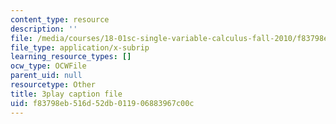 ```yaml
---
content_type: resource
description: ''
file: /media/courses/18-01sc-single-variable-calculus-fall-2010/f83798eb516d52db011906883967c00c_Bv9kVDcj7yo.srt
file_type: application/x-subrip
learning_resource_types: []
ocw_type: OCWFile
parent_uid: null
resourcetype: Other
title: 3play caption file
uid: f83798eb-516d-52db-0119-06883967c00c
---
```

